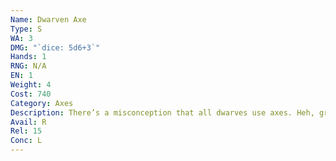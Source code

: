 ```yaml
---
Name: Dwarven Axe
Type: S
WA: 3
DMG: "`dice: 5d6+3`"
Hands: 1
RNG: N/A
EN: 1
Weight: 4
Cost: 740
Category: Axes
Description: There’s a misconception that all dwarves use axes. Heh, granted, many do, after all. Put a heavy axe in a dwarf ’s hands and they’ll bring down any wall. Especially with a dwarven axe. The double-headed design adds heft and makes sure you’ve always got a sharp blade to use.
Avail: R
Rel: 15
Conc: L
---
```

